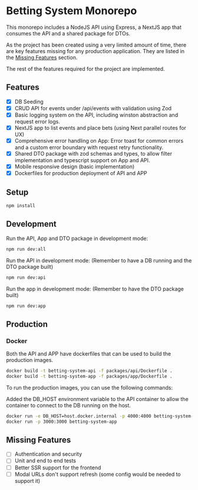 # Betting System Monorepo

This monorepo includes a NodeJS API using Express, a NextJS app that consumes the API and a shared package for DTOs.

As the project has been created using a very limited amount of time, there are key features missing for any production application. They are listed in the [Missing Features](#missing-features) section.

The rest of the features required for the project are implemented.

## Features

- [x] DB Seeding
- [x] CRUD API for events under /api/events with validation using Zod
- [x] Basic logging system on the API, including winston abstraction and request error logs.
- [x] NextJS app to list events and place bets (using Next parallel routes for UX)
- [x] Comprehensive error handling on App: Error toast for common errors and a custom error boundary with request retry functionality.
- [x] Shared DTO package with zod schemas and types, to allow filter implementation and typescript support on App and API.
- [x] Mobile responsive design (basic implementation)
- [x] Dockerfiles for production deployment of API and APP

## Setup

```bash
npm install
```

## Development

Run the API, App and DTO package in development mode:

```bash
npm run dev:all
```

Run the API in development mode:
(Remember to have a DB running and the DTO package built)

```bash
npm run dev:api
```

Run the app in development mode:
(Remember to have the DTO package built)

```bash
npm run dev:app
```

## Production

### Docker

Both the API and APP have dockerfiles that can be used to build the production images.

```bash
docker build -t betting-system-api -f packages/api/Dockerfile .
docker build -t betting-system-app -f packages/app/Dockerfile .
```

To run the production images, you can use the following commands:

Added the DB_HOST environment variable to the API container to allow the container to connect to the DB running on the host.
```bash
docker run -e DB_HOST=host.docker.internal -p 4000:4000 betting-system-api
docker run -p 3000:3000 betting-system-app
```

## Missing Features

- [ ] Authentication and security
- [ ] Unit and end to end tests
- [ ] Better SSR support for the frontend
- [ ] Modal URLs don't support refresh (some config would be needed to support it)
